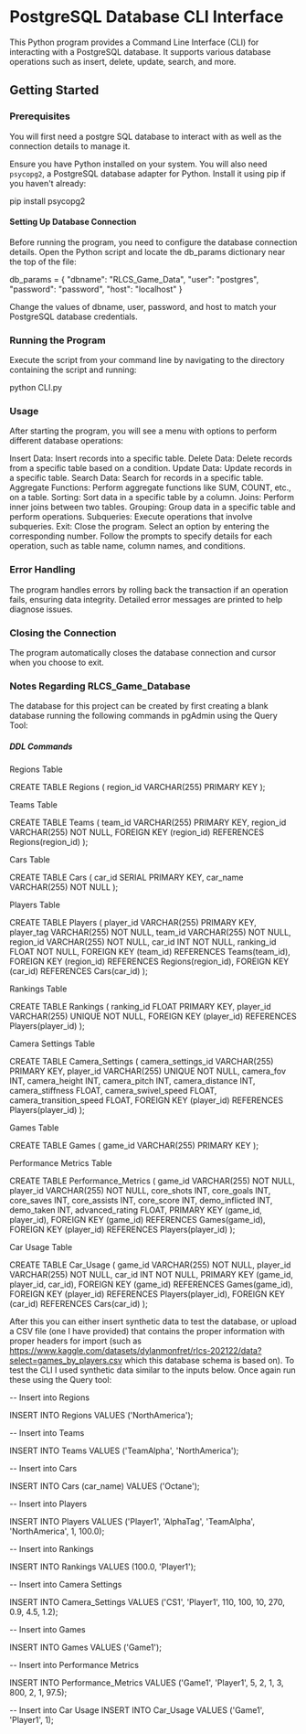 # PostgreSQL Database CLI Interface

This Python program provides a Command Line Interface (CLI) for interacting with a PostgreSQL database. It supports various database operations such as insert, delete, update, search, and more.

## Getting Started

### Prerequisites
You will first need a postgre SQL database to interact with as well as the connection details to manage it.

Ensure you have Python installed on your system. You will also need `psycopg2`, a PostgreSQL database adapter for Python. Install it using pip if you haven't already:

pip install psycopg2

#### Setting Up Database Connection
Before running the program, you need to configure the database connection details. Open the Python script and locate the db_params dictionary near the top of the file:


db_params = {
    "dbname": "RLCS_Game_Data",
    "user": "postgres",
    "password": "password",
    "host": "localhost"
}

Change the values of dbname, user, password, and host to match your PostgreSQL database credentials.

### Running the Program
Execute the script from your command line by navigating to the directory containing the script and running:

python CLI.py

### Usage
After starting the program, you will see a menu with options to perform different database operations:

Insert Data: Insert records into a specific table.
Delete Data: Delete records from a specific table based on a condition.
Update Data: Update records in a specific table.
Search Data: Search for records in a specific table.
Aggregate Functions: Perform aggregate functions like SUM, COUNT, etc., on a table.
Sorting: Sort data in a specific table by a column.
Joins: Perform inner joins between two tables.
Grouping: Group data in a specific table and perform operations.
Subqueries: Execute operations that involve subqueries.
Exit: Close the program.
Select an option by entering the corresponding number. Follow the prompts to specify details for each operation, such as table name, column names, and conditions.

### Error Handling
The program handles errors by rolling back the transaction if an operation fails, ensuring data integrity. Detailed error messages are printed to help diagnose issues.

### Closing the Connection
The program automatically closes the database connection and cursor when you choose to exit.



### Notes Regarding RLCS_Game_Database
The database for this project can be created by first creating a blank database running the following commands in pgAdmin using the Query Tool:
##### DDL Commands
Regions Table

CREATE TABLE Regions (
 region_id VARCHAR(255) PRIMARY KEY
);


Teams Table

CREATE TABLE Teams (
 team_id VARCHAR(255) PRIMARY KEY,
 region_id VARCHAR(255) NOT NULL,
 FOREIGN KEY (region_id) REFERENCES Regions(region_id)
);


Cars Table

CREATE TABLE Cars (
 car_id SERIAL PRIMARY KEY,
 car_name VARCHAR(255) NOT NULL
);


Players Table

CREATE TABLE Players (
 player_id VARCHAR(255) PRIMARY KEY,
 player_tag VARCHAR(255) NOT NULL,
 team_id VARCHAR(255) NOT NULL,
 region_id VARCHAR(255) NOT NULL,
 car_id INT NOT NULL,
 ranking_id FLOAT NOT NULL,
 FOREIGN KEY (team_id) REFERENCES Teams(team_id),
 FOREIGN KEY (region_id) REFERENCES Regions(region_id),
 FOREIGN KEY (car_id) REFERENCES Cars(car_id)
);


Rankings Table

CREATE TABLE Rankings (
 ranking_id FLOAT PRIMARY KEY,
 player_id VARCHAR(255) UNIQUE NOT NULL,
 FOREIGN KEY (player_id) REFERENCES Players(player_id)
);


Camera Settings Table

CREATE TABLE Camera_Settings (
 camera_settings_id VARCHAR(255) PRIMARY KEY,
 player_id VARCHAR(255) UNIQUE NOT NULL,
 camera_fov INT,
 camera_height INT,
 camera_pitch INT,
 camera_distance INT,
 camera_stiffness FLOAT,
 camera_swivel_speed FLOAT,
 camera_transition_speed FLOAT,
 FOREIGN KEY (player_id) REFERENCES Players(player_id)
);


Games Table

CREATE TABLE Games (
 game_id VARCHAR(255) PRIMARY KEY
);


Performance Metrics Table

CREATE TABLE Performance_Metrics (
 game_id VARCHAR(255) NOT NULL,
 player_id VARCHAR(255) NOT NULL,
 core_shots INT,
 core_goals INT,
 core_saves INT,
 core_assists INT,
 core_score INT,
 demo_inflicted INT,
 demo_taken INT,
 advanced_rating FLOAT,
 PRIMARY KEY (game_id, player_id),
 FOREIGN KEY (game_id) REFERENCES Games(game_id),
 FOREIGN KEY (player_id) REFERENCES Players(player_id)
);


Car Usage Table

CREATE TABLE Car_Usage (
 game_id VARCHAR(255) NOT NULL,
 player_id VARCHAR(255) NOT NULL,
 car_id INT NOT NULL,
 PRIMARY KEY (game_id, player_id, car_id),
 FOREIGN KEY (game_id) REFERENCES Games(game_id),
 FOREIGN KEY (player_id) REFERENCES Players(player_id),
 FOREIGN KEY (car_id) REFERENCES Cars(car_id)
);


After this you can either insert synthetic data to test the database, or upload a CSV file (one I have provided) that contains the proper information with proper headers for import (such as https://www.kaggle.com/datasets/dylanmonfret/rlcs-202122/data?select=games_by_players.csv which this database schema is based on). To test the CLI I used synthetic data similar to the inputs below. Once again run these using the Query tool:

-- Insert into Regions

INSERT INTO Regions VALUES ('NorthAmerica');

-- Insert into Teams

INSERT INTO Teams VALUES ('TeamAlpha', 'NorthAmerica');

-- Insert into Cars

INSERT INTO Cars (car_name) VALUES ('Octane');

-- Insert into Players

INSERT INTO Players VALUES ('Player1', 'AlphaTag', 'TeamAlpha', 'NorthAmerica', 1, 100.0);

-- Insert into Rankings

INSERT INTO Rankings VALUES (100.0, 'Player1');

-- Insert into Camera Settings

INSERT INTO Camera_Settings VALUES ('CS1', 'Player1', 110, 100, 10, 270, 0.9, 4.5, 1.2);

-- Insert into Games

INSERT INTO Games VALUES ('Game1');

-- Insert into Performance Metrics

INSERT INTO Performance_Metrics VALUES ('Game1', 'Player1', 5, 2, 1, 3, 800, 2, 1, 97.5);

-- Insert into Car Usage
INSERT INTO Car_Usage VALUES ('Game1', 'Player1', 1);


